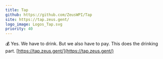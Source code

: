```yaml
---
title: Tap
github: https://github.com/ZeusWPI/Tap
site: https://tap.zeus.gent/
logo_image: Logos_Tap.svg
priority: 40
---
```


💰 Yes. We have to drink. But we also have to pay. This does the drinking part. [https://tap.zeus.gent/](https://tap.zeus.gent/)
